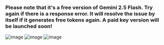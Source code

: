 ### Please note that it's a free version of Gemini 2.5 Flash. Try again if there is a response error. It will resolve the issue by itself if it generates free tokens again. A paid key version will be launched soon!
![image](https://github.com/user-attachments/assets/e81e36d6-faec-4ad4-aa61-b11b11222d22)
![image](https://github.com/user-attachments/assets/c722020f-9de6-42d7-8b07-50b155060018)
![image](https://github.com/user-attachments/assets/798746c2-dd71-413e-91ca-ccd64ca725ba)


